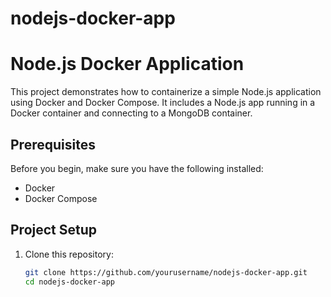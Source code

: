 # nodejs-docker-app
# Node.js Docker Application

This project demonstrates how to containerize a simple Node.js application using Docker and Docker Compose. It includes a Node.js app running in a Docker container and connecting to a MongoDB container.

## Prerequisites

Before you begin, make sure you have the following installed:

- Docker
- Docker Compose

## Project Setup

1. Clone this repository:

   ```bash
   git clone https://github.com/yourusername/nodejs-docker-app.git
   cd nodejs-docker-app
